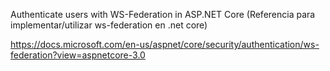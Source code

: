 

Authenticate users with WS-Federation in ASP.NET Core
(Referencia para implementar/utilizar ws-federation en .net core)

https://docs.microsoft.com/en-us/aspnet/core/security/authentication/ws-federation?view=aspnetcore-3.0
